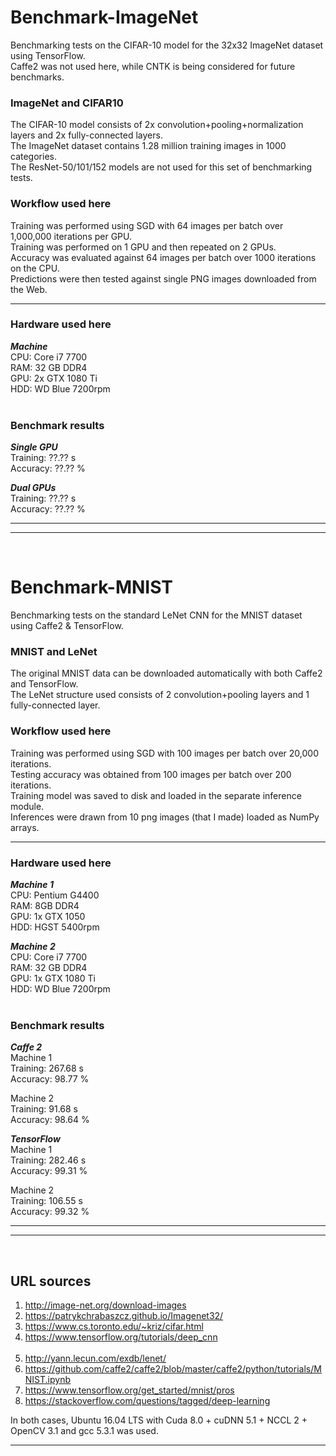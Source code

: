 # Benchmark-ImageNet 
Benchmarking tests on the CIFAR-10 model for the 32x32 ImageNet dataset using TensorFlow. <br /> 
Caffe2 was not used here, while CNTK is being considered for future benchmarks. 

### ImageNet and CIFAR10 
The CIFAR-10 model consists of 2x convolution+pooling+normalization layers and 2x fully-connected layers. <br /> 
The ImageNet dataset contains 1.28 million training images in 1000 categories.<br /> 
The ResNet-50/101/152 models are not used for this set of benchmarking tests. 

### Workflow used here 
Training was performed using SGD with 64 images per batch over 1,000,000 iterations per GPU. <br /> 
Training was performed on 1 GPU and then repeated on 2 GPUs. <br /> 
Accuracy was evaluated against 64 images per batch over 1000 iterations on the CPU. <br /> 
Predictions were then tested against single PNG images downloaded from the Web. 
<hr />

### Hardware used here 
___Machine___ <br /> 
CPU: Core i7 7700 <br /> 
RAM: 32 GB DDR4 <br /> 
GPU: 2x GTX 1080 Ti <br /> 
HDD: WD Blue 7200rpm <br /> 
<br /> 

### Benchmark results 
___Single GPU___ <br /> 
Training: ??.?? s <br /> 
Accuracy: ??.?? % <br /> 

___Dual GPUs___ <br /> 
Training: ??.?? s <br /> 
Accuracy: ??.?? % <br /> 
<hr /><hr /><br /> 


# Benchmark-MNIST
Benchmarking tests on the standard LeNet CNN for the MNIST dataset using Caffe2 &amp; TensorFlow. 

### MNIST and LeNet 
The original MNIST data can be downloaded automatically with both Caffe2 and TensorFlow. <br /> 
The LeNet structure used consists of 2 convolution+pooling layers and 1 fully-connected layer. 

### Workflow used here 
Training was performed using SGD with 100 images per batch over 20,000 iterations. <br /> 
Testing accuracy was obtained from 100 images per batch over 200 iterations. <br /> 
Training model was saved to disk and loaded in the separate inference module. <br /> 
Inferences were drawn from 10 png images (that I made) loaded as NumPy arrays. 
<hr />

### Hardware used here 
___Machine 1___ <br /> 
CPU: Pentium G4400 <br /> 
RAM: 8GB DDR4 <br /> 
GPU: 1x GTX 1050 <br /> 
HDD: HGST 5400rpm <br /> 

___Machine 2___ <br /> 
CPU: Core i7 7700 <br /> 
RAM: 32 GB DDR4 <br /> 
GPU: 1x GTX 1080 Ti <br /> 
HDD: WD Blue 7200rpm <br /> 
<br /> 

### Benchmark results 
___Caffe 2___ <br /> 
Machine 1 <br /> 
Training: 267.68 s <br /> 
Accuracy: 98.77 % <br /> 

Machine 2 <br /> 
Training: 91.68 s <br /> 
Accuracy: 98.64 % <br /> 

___TensorFlow___ <br /> 
Machine 1 <br /> 
Training: 282.46 s <br /> 
Accuracy: 99.31 % <br /> 

Machine 2 <br /> 
Training: 106.55 s <br /> 
Accuracy: 99.32 % <br /> 
<hr /><hr /><br/>  

## URL sources 
1. http://image-net.org/download-images <br /> 
2. https://patrykchrabaszcz.github.io/Imagenet32/ <br /> 
3. https://www.cs.toronto.edu/~kriz/cifar.html <br /> 
4. https://www.tensorflow.org/tutorials/deep_cnn <br /> <br /> 
5. http://yann.lecun.com/exdb/lenet/ <br /> 
6. https://github.com/caffe2/caffe2/blob/master/caffe2/python/tutorials/MNIST.ipynb <br /> 
7. https://www.tensorflow.org/get_started/mnist/pros <br /> 
8. https://stackoverflow.com/questions/tagged/deep-learning <br /> 

In both cases, Ubuntu 16.04 LTS with Cuda 8.0 + cuDNN 5.1 + NCCL 2 + OpenCV 3.1 and gcc 5.3.1 was used. 
<hr /> 
